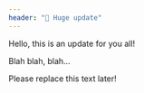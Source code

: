 ```yaml
---
header: "📣 Huge update"
---
```


Hello, this is an update for you all! 

Blah blah, blah... 

Please replace this text later!